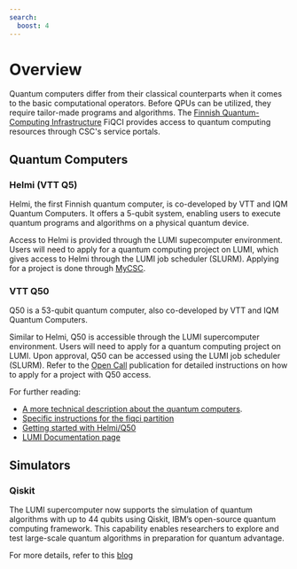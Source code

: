 ```yaml
---
search:
  boost: 4
---
```


# Overview

Quantum computers differ from their classical counterparts when it comes to the basic 
computational operators. Before QPUs can be utilized, they require tailor-made programs 
and algorithms. The [Finnish Quantum-Computing Infrastructure](https://fiqci.fi) FiQCI provides access to
quantum computing resources through CSC's service portals.

## Quantum Computers

### Helmi (VTT Q5)

Helmi, the first Finnish quantum computer, is co-developed by VTT and IQM Quantum Computers. It offers a 5-qubit system, enabling users to execute quantum programs and algorithms on a physical quantum device.

Access to Helmi is provided through the LUMI supecomputer environment. Users will need to apply for a quantum computing project on LUMI, which gives access to Helmi through the LUMI job scheduler (SLURM). Applying for a project is done through [MyCSC](../../accounts/how-to-create-new-project.md).


### VTT Q50

Q50 is a 53-qubit quantum computer, also co-developed by VTT and IQM Quantum Computers.

Similar to Helmi, Q50 is accessible through the LUMI supercomputer environment. Users will need to apply for a quantum computing project on LUMI. Upon approval, Q50 can be accessed using the LUMI job scheduler (SLURM).
Refer to the [Open Call](https://fiqci.fi/publications/2025-03-04-Q50-Call-1_2025) publication for detailed instructions on how to apply for a project with Q50 access.


For further reading:

* [A more technical description about the quantum computers](specs.md).
* [Specific instructions for the fiqci partition](fiqci-partition.md)
* [Getting started with Helmi/Q50](access.md)
* [LUMI Documentation page](https://docs.lumi-supercomputer.eu/)


## Simulators

### Qiskit

The LUMI supercomputer now supports the simulation of quantum algorithms with up to 44 qubits using Qiskit, IBM’s open-source quantum computing framework. This capability enables researchers to explore and test large-scale quantum algorithms in preparation for quantum advantage.

For more details, refer to this [blog](https://fiqci.fi/publications/2025-04-01-LUMI-quantum-simulations-qiskit-aer)


